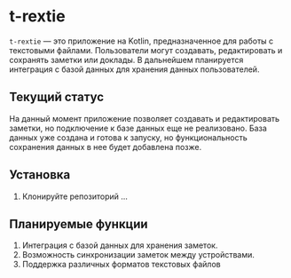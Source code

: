 # t-rextie

`t-rextie` — это приложение на Kotlin, предназначенное для работы с текстовыми файлами. Пользователи могут создавать, редактировать и сохранять заметки или доклады. В дальнейшем планируется интеграция с базой данных для хранения данных пользователей.

## Текущий статус

На данный момент приложение позволяет создавать и редактировать заметки, но подключение к базе данных еще не реализовано. База данных уже создана и готова к запуску, но функциональность сохранения данных в нее будет добавлена позже.

## Установка

1. Клонируйте репозиторий
... 

## Планируемые функции
1. Интеграция с базой данных для хранения заметок.
2. Возможность синхронизации заметок между устройствами.
3. Поддержка различных форматов текстовых файлов